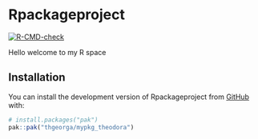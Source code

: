 
<!-- README.md is generated from README.Rmd. Please edit that file -->

# Rpackageproject

<!-- badges: start -->

[![R-CMD-check](https://github.com/thgeorga/mypkg_theodora/actions/workflows/R-CMD-check.yaml/badge.svg)](https://github.com/thgeorga/mypkg_theodora/actions/workflows/R-CMD-check.yaml)
<!-- badges: end -->

Hello welcome to my R space

## Installation

You can install the development version of Rpackageproject from
[GitHub](https://github.com/) with:

``` r
# install.packages("pak")
pak::pak("thgeorga/mypkg_theodora")
```
